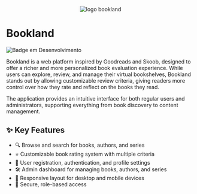 <p align="center">
  <img src="https://github.com/user-attachments/assets/21311659-3f39-4af2-b553-a04421db06aa" alt="logo bookland">
</p>

# Bookland 

![Badge em Desenvolvimento](http://img.shields.io/static/v1?label=STATUS&message=EM%20DESENVOLVIMENTO&color=GREEN&style=for-the-badge)

Bookland is a web platform inspired by Goodreads and Skoob, designed to offer a richer and more personalized book evaluation experience. While users can explore, review, and manage their virtual bookshelves, Bookland stands out by allowing customizable review criteria, giving readers more control over how they rate and reflect on the books they read.

The application provides an intuitive interface for both regular users and administrators, supporting everything from book discovery to content management.

## ✨ Key Features
* 🔍 Browse and search for books, authors, and series
* ⭐ Customizable book rating system with multiple criteria
* 👤 User registration, authentication, and profile settings
* 🛠 Admin dashboard for managing books, authors, and series
* 📱 Responsive layout for desktop and mobile devices
* 🔐 Secure, role-based access
